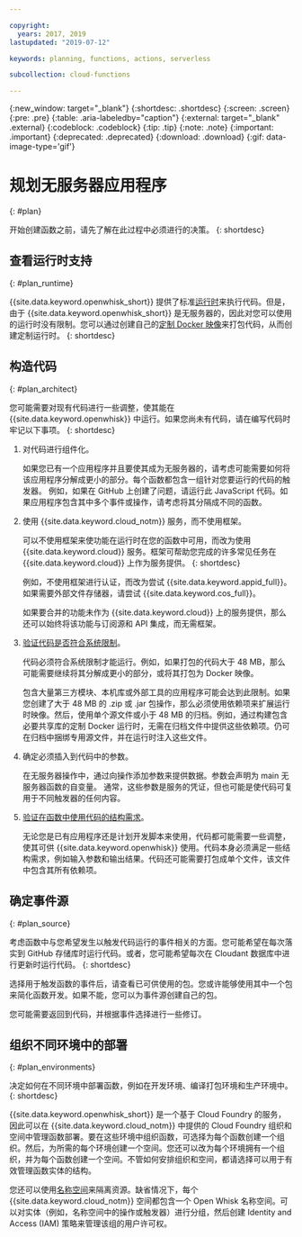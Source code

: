 ```yaml
---

copyright:
  years: 2017, 2019
lastupdated: "2019-07-12"

keywords: planning, functions, actions, serverless

subcollection: cloud-functions

---
```


{:new_window: target="_blank"}
{:shortdesc: .shortdesc}
{:screen: .screen}
{:pre: .pre}
{:table: .aria-labeledby="caption"}
{:external: target="_blank" .external}
{:codeblock: .codeblock}
{:tip: .tip}
{:note: .note}
{:important: .important}
{:deprecated: .deprecated}
{:download: .download}
{:gif: data-image-type='gif'}


# 规划无服务器应用程序
{: #plan}

开始创建函数之前，请先了解在此过程中必须进行的决策。
{: shortdesc}

## 查看运行时支持
{: #plan_runtime}

{{site.data.keyword.openwhisk_short}} 提供了标准[运行时](/docs/openwhisk?topic=cloud-functions-runtimes#runtimes)来执行代码。但是，由于 {{site.data.keyword.openwhisk_short}} 是无服务器的，因此对您可以使用的运行时没有限制。您可以通过创建自己的[定制 Docker 映像](/docs/openwhisk?topic=cloud-functions-actions#actions-docker)来打包代码，从而创建定制运行时。
{: shortdesc}



## 构造代码
{: #plan_architect}

您可能需要对现有代码进行一些调整，使其能在 {{site.data.keyword.openwhisk}} 中运行。如果您尚未有代码，请在编写代码时牢记以下事项。
{: shortdesc}

1. 对代码进行组件化。

    如果您已有一个应用程序并且要使其成为无服务器的，请考虑可能需要如何将该应用程序分解成更小的部分。每个函数都包含一组针对您要运行的代码的触发器。 例如，如果在 GitHub 上创建了问题，请运行此 JavaScript 代码。如果应用程序包含其中多个事件或操作，请考虑将其分隔成不同的函数。

2. 使用 {{site.data.keyword.cloud_notm}} 服务，而不使用框架。

    可以不使用框架来使功能在运行时在您的函数中可用，而改为使用 {{site.data.keyword.cloud}} 服务。框架可帮助您完成的许多常见任务在 {{site.data.keyword.cloud}} 上作为服务提供。
    {: shortdesc}

    例如，不使用框架进行认证，而改为尝试 {{site.data.keyword.appid_full}}。如果需要外部文件存储器，请尝试 {{site.data.keyword.cos_full}}。

    如果要合并的功能未作为 {{site.data.keyword.cloud}} 上的服务提供，那么还可以始终将该功能与订阅源和 API 集成，而无需框架。

3. [验证代码是否符合系统限制](/docs/openwhisk?topic=cloud-functions-limits#limits_syslimits)。

    代码必须符合系统限制才能运行。例如，如果打包的代码大于 48 MB，那么可能需要继续将其分解成更小的部分，或将其打包为 Docker 映像。

    包含大量第三方模块、本机库或外部工具的应用程序可能会达到此限制。如果您创建了大于 48 MB 的 .zip 或 .jar 包操作，那么必须使用依赖项来扩展运行时映像。然后，使用单个源文件或小于 48 MB 的归档。例如，通过构建包含必要共享库的定制 Docker 运行时，无需在归档文件中提供这些依赖项。仍可在归档中捆绑专用源文件，并在运行时注入这些文件。

4. 确定必须插入到代码中的参数。

    在无服务器操作中，通过向操作添加参数来提供数据。参数会声明为 main 无服务器函数的自变量。
通常，这些参数是服务的凭证，但也可能是使代码可复用于不同触发器的任何内容。

5. [验证在函数中使用代码的结构需求](/docs/openwhisk?topic=cloud-functions-prep)。

    无论您是已有应用程序还是计划开发脚本来使用，代码都可能需要一些调整，使其可供 {{site.data.keyword.openwhisk}} 使用。代码本身必须满足一些结构需求，例如输入参数和输出结果。代码还可能需要打包成单个文件，该文件中包含其所有依赖项。







## 确定事件源
{: #plan_source}

考虑函数中与您希望发生以触发代码运行的事件相关的方面。您可能希望在每次落实到 GitHub 存储库时运行代码。或者，您可能希望每次在 Cloudant 数据库中进行更新时运行代码。
{: shortdesc}

选择用于触发函数的事件后，请查看已可供使用的包。您或许能够使用其中一个包来简化函数开发。如果不能，您可以为事件源创建自己的包。

您可能需要返回到代码，并根据事件选择进行一些修订。


## 组织不同环境中的部署
{: #plan_environments}

决定如何在不同环境中部署函数，例如在开发环境、编译打包环境和生产环境中。
{: shortdesc}

{{site.data.keyword.openwhisk_short}} 是一个基于 Cloud Foundry 的服务，因此可以在 {{site.data.keyword.cloud_notm}} 中提供的 Cloud Foundry 组织和空间中管理函数部署。要在这些环境中组织函数，可选择为每个函数创建一个组织。然后，为所需的每个环境创建一个空间。您还可以改为每个环境拥有一个组织，并为每个函数创建一个空间。不管如何安排组织和空间，都请选择可以用于有效管理函数实体的结构。

您还可以使用[名称空间](/docs/openwhisk?topic=cloud-functions-namespaces)来隔离资源。缺省情况下，每个 {{site.data.keyword.cloud_notm}} 空间都包含一个 Open Whisk 名称空间。可以对实体（例如，名称空间中的操作或触发器）进行分组，然后创建 Identity and Access (IAM) 策略来管理该组的用户许可权。




